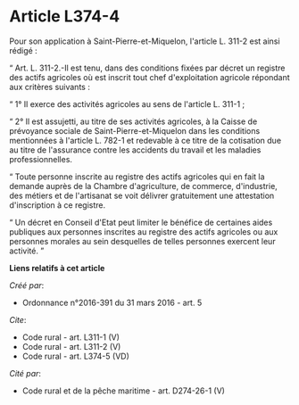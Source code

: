 # Article L374-4

Pour son application à Saint-Pierre-et-Miquelon, l'article L. 311-2 est ainsi rédigé : 

“ Art. L. 311-2.-Il est tenu, dans des conditions fixées par décret un registre des actifs agricoles où est inscrit tout chef
d'exploitation agricole répondant aux critères suivants : 

“ 1° Il exerce des activités agricoles au sens de l'article L. 311-1 ; 

“ 2° Il est assujetti, au titre de ses activités agricoles, à la Caisse de prévoyance sociale de Saint-Pierre-et-Miquelon
dans les conditions mentionnées à l'article L. 782-1 et redevable à ce titre de la cotisation due au titre de l'assurance
contre les accidents du travail et les maladies professionnelles. 

“ Toute personne inscrite au registre des actifs agricoles qui en fait la demande auprès de la Chambre d'agriculture, de
commerce, d'industrie, des métiers et de l'artisanat se voit délivrer gratuitement une attestation d'inscription à ce
registre. 

“ Un décret en Conseil d'Etat peut limiter le bénéfice de certaines aides publiques aux personnes inscrites au registre des
actifs agricoles ou aux personnes morales au sein desquelles de telles personnes exercent leur activité. ”

**Liens relatifs à cet article**

_Créé par_:

  - Ordonnance n°2016-391 du 31 mars 2016 - art. 5

_Cite_:

  - Code rural - art. L311-1 (V)
  - Code rural - art. L311-2 (V)
  - Code rural - art. L374-5 (VD)

_Cité par_:

  - Code rural et de la pêche maritime - art. D274-26-1 (V)
